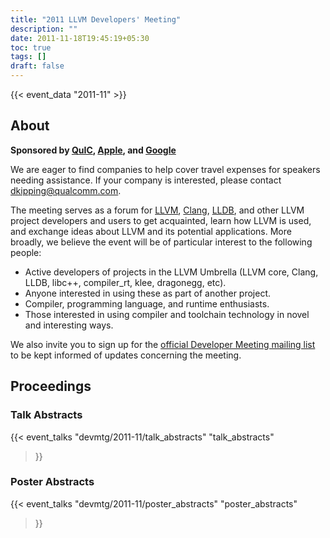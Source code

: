 ```yaml
---
title: "2011 LLVM Developers' Meeting"
description: ""
date: 2011-11-18T19:45:19+05:30
toc: true
tags: []
draft: false
---
```


{{< event_data "2011-11" >}}

## About

**Sponsored by [QuIC](http://www.qualcomm.com/quicinc/), [Apple](http://apple.com/), and [Google](http://www.google.com/)**

We are eager to find companies to help cover travel expenses for speakers needing assistance. If your company is interested, please contact [dkipping@qualcomm.com](dkipping@qualcomm.com).

The meeting serves as a forum for [LLVM](http://llvm.org/), [Clang](http://clang.llvm.org/), [LLDB](http://lldb.llvm.org/), and other LLVM project developers and users to get acquainted, learn how LLVM is used, and exchange ideas about LLVM and its potential applications. More broadly, we believe the event will be of particular interest to the following people:

- Active developers of projects in the LLVM Umbrella (LLVM core, Clang, LLDB, libc++, compiler_rt, klee, dragonegg, etc).
- Anyone interested in using these as part of another project.
- Compiler, programming language, and runtime enthusiasts.
- Those interested in using compiler and toolchain technology in novel and interesting ways.

We also invite you to sign up for the [official Developer Meeting mailing list](http://lists.llvm.org/mailman/listinfo/llvm-devmeeting) to be kept informed of updates concerning the meeting.

## Proceedings

### Talk Abstracts

{{< event_talks
    "devmtg/2011-11/talk_abstracts"
    "talk_abstracts"
>}}

### Poster Abstracts

{{< event_talks
    "devmtg/2011-11/poster_abstracts"
    "poster_abstracts"
>}}